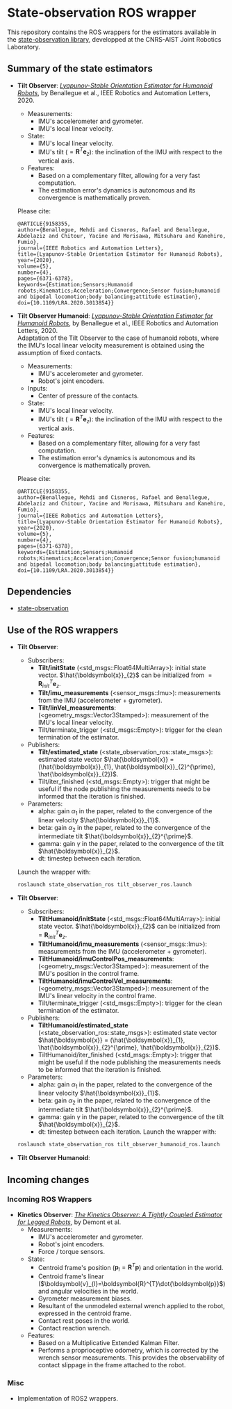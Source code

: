 # State-observation ROS wrapper

This repository contains the ROS wrappers for the estimators available in the [state-observation library](https://github.com/ArnaudDmt/state-observation), developped at the CNRS-AIST Joint Robotics Laboratory.

## Summary of the state estimators
- **Tilt Observer**: [*Lyapunov-Stable Orientation Estimator for Humanoid Robots*](https://ieeexplore.ieee.org/document/9158355), by Benallegue et al., IEEE Robotics and Automation Letters, 2020.
    - Measurements: 
        - IMU's accelerometer and gyrometer.
        - IMU's local linear velocity.
    - State: 
        - IMU's local linear velocity. 
        - IMU's tilt ($=\boldsymbol{R}^{T}\boldsymbol{e}_{z}$): the inclination of the IMU with respect to the vertical axis.
    - Features: 
        - Based on a complementary filter, allowing for a very fast computation.
        - The estimation error's dynamics is autonomous and its convergence is mathematically proven.
        
    Please cite:
    ```
    @ARTICLE{9158355,
  author={Benallegue, Mehdi and Cisneros, Rafael and Benallegue, Abdelaziz and Chitour, Yacine and Morisawa, Mitsuharu and Kanehiro, Fumio},
  journal={IEEE Robotics and Automation Letters}, 
  title={Lyapunov-Stable Orientation Estimator for Humanoid Robots}, 
  year={2020},
  volume={5},
  number={4},
  pages={6371-6378},
  keywords={Estimation;Sensors;Humanoid robots;Kinematics;Acceleration;Convergence;Sensor fusion;humanoid and bipedal locomotion;body balancing;attitude estimation},
  doi={10.1109/LRA.2020.3013854}}
    ```


- **Tilt Observer Humanoid**: [*Lyapunov-Stable Orientation Estimator for Humanoid Robots*](https://ieeexplore.ieee.org/document/9158355), by Benallegue et al., IEEE Robotics and Automation Letters, 2020. \
Adaptation of the Tilt Observer to the case of humanoid robots, where the IMU's local linear velocity measurement is obtained using the assumption of fixed contacts. 
    - Measurements: 
        - IMU's accelerometer and gyrometer.
        - Robot's joint encoders.
    - Inputs: 
        - Center of pressure of the contacts.
    - State: 
        - IMU's local linear velocity. 
        - IMU's tilt ($=\boldsymbol{R}^{T}\boldsymbol{e}_{z}$): the inclination of the IMU with respect to the vertical axis.
    - Features: 
        - Based on a complementary filter, allowing for a very fast computation.
        - The estimation error's dynamics is autonomous and its convergence is mathematically proven.
    
    Please cite:
    ```
    @ARTICLE{9158355,
  author={Benallegue, Mehdi and Cisneros, Rafael and Benallegue, Abdelaziz and Chitour, Yacine and Morisawa, Mitsuharu and Kanehiro, Fumio},
  journal={IEEE Robotics and Automation Letters}, 
  title={Lyapunov-Stable Orientation Estimator for Humanoid Robots}, 
  year={2020},
  volume={5},
  number={4},
  pages={6371-6378},
  keywords={Estimation;Sensors;Humanoid robots;Kinematics;Acceleration;Convergence;Sensor fusion;humanoid and bipedal locomotion;body balancing;attitude estimation},
  doi={10.1109/LRA.2020.3013854}}
    ```


## Dependencies
- [state-observation](https://github.com/ArnaudDmt/state-observation)

## Use of the ROS wrappers
- **Tilt Observer**: 
    - Subscribers: 
        - **Tilt/initState** (<std_msgs::Float64MultiArray>): initial state vector. $\hat{\boldsymbol{x}}_{2}$ can be initialized from $=\boldsymbol{R}_{init}^{T}\boldsymbol{e}_{z}$.
        - **Tilt/imu_measurements** (<sensor_msgs::Imu>): measurements from the IMU (accelerometer + gyrometer).
        - **Tilt/linVel_measurements**: (<geometry_msgs::Vector3Stamped>): measurement of the IMU's local linear velocity.
        - Tilt/terminate_trigger (<std_msgs::Empty>): trigger for the clean termination of the estimator.
    - Publishers: 
        - **Tilt/estimated_state** (<state_observation_ros::state_msgs>): estimated state vector $\hat{\boldsymbol{x}} = (\hat{\boldsymbol{x}}_{1}, \hat{\boldsymbol{x}}_{2}^{\prime}, \hat{\boldsymbol{x}}_{2})$.
        - Tilt/iter_finished (<std_msgs::Empty>): trigger that might be useful if the node publishing the measurements needs to be informed that the iteration is finished.
    - Parameters: 
        - alpha: gain $\alpha_{1}$ in the paper, related to the convergence of the linear velocity $\hat{\boldsymbol{x}}_{1}$.
        - beta: gain $\alpha_{2}$ in the paper, related to the convergence of the intermediate tilt $\hat{\boldsymbol{x}}_{2}^{\prime}$.
        - gamma: gain $\gamma$ in the paper, related to the convergence of the tilt $\hat{\boldsymbol{x}}_{2}$.
        - dt: timestep between each iteration.
    
    Launch the wrapper with:
    ~~~sh
    roslaunch state_observation_ros tilt_observer_ros.launch
    ~~~

- **Tilt Observer**: 
    - Subscribers: 
        - **TiltHumanoid/initState** (<std_msgs::Float64MultiArray>): initial state vector. $\hat{\boldsymbol{x}}_{2}$ can be initialized from $=\boldsymbol{R}_{init}^{T}\boldsymbol{e}_{z}$.
        - **TiltHumanoid/imu_measurements** (<sensor_msgs::Imu>): measurements from the IMU (accelerometer + gyrometer).
        - **TiltHumanoid/imuControlPos_measurements**: (<geometry_msgs::Vector3Stamped>): measurement of the IMU's position in the control frame.
        - **TiltHumanoid/imuControlVel_measurements**: (<geometry_msgs::Vector3Stamped>): measurement of the IMU's linear velocity in the control frame.
        - Tilt/terminate_trigger (<std_msgs::Empty>): trigger for the clean termination of the estimator.
    - Publishers: 
        - **TiltHumanoid/estimated_state** (<state_observation_ros::state_msgs>): estimated state vector $\hat{\boldsymbol{x}} = (\hat{\boldsymbol{x}}_{1}, \hat{\boldsymbol{x}}_{2}^{\prime}, \hat{\boldsymbol{x}}_{2})$.
        - TiltHumanoid/iter_finished (<std_msgs::Empty>): trigger that might be useful if the node publishing the measurements needs to be informed that the iteration is finished.
    - Parameters: 
        - alpha: gain $\alpha_{1}$ in the paper, related to the convergence of the linear velocity $\hat{\boldsymbol{x}}_{1}$.
        - beta: gain $\alpha_{2}$ in the paper, related to the convergence of the intermediate tilt $\hat{\boldsymbol{x}}_{2}^{\prime}$.
        - gamma: gain $\gamma$ in the paper, related to the convergence of the tilt $\hat{\boldsymbol{x}}_{2}$.
        - dt: timestep between each iteration.
    Launch the wrapper with:
    ~~~sh
    roslaunch state_observation_ros tilt_observer_humanoid_ros.launch
    ~~~

    
- **Tilt Observer Humanoid**:
## Incoming changes

### Incoming ROS Wrappers

- **Kinetics Observer**: [*The Kinetics Observer: A Tightly Coupled Estimator for Legged Robots*](https://hal.science/hal-04616647), by Demont et al. 
    - Measurements: 
        - IMU's accelerometer and gyrometer.
        - Robot's joint encoders.
        - Force / torque sensors. 
    - State: 
        - Centroid frame's position ($\boldsymbol{p}_{l}=\boldsymbol{R}^{T}\boldsymbol{p}$) and orientation in the world.
        - Centroid frame's linear ($\boldsymbol{v}_{l}=\boldsymbol{R}^{T}\dot{\boldsymbol{p}}$) and angular velocities in the world.
        - Gyrometer measurement biases.
        - Resultant of the unmodeled external wrench applied to the robot, expressed in the centroid frame.
        - Contact rest poses in the world.
        - Contact reaction wrench.
    - Features: 
        - Based on a Multiplicative Extended Kalman Filter.
        - Performs a proprioceptive odometry, which is corrected by the wrench sensor measurements. This provides the observability of contact slippage in the frame attached to the robot.
        
### Misc
- Implementation of ROS2 wrappers.